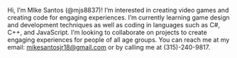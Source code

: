 Hi, I’m MIke Santos (@mjs8837)!
I’m interested in creating video games and creating code for engaging experiences.
I’m currently learning game design and development techniques as well as coding in languages such as C#, C++, and JavaScript.
I’m looking to collaborate on projects to create engaging experiences for people of all age groups.
You can reach me at my email: mikesantosjr18@gmail.com or by calling me at (315)-240-9817.

